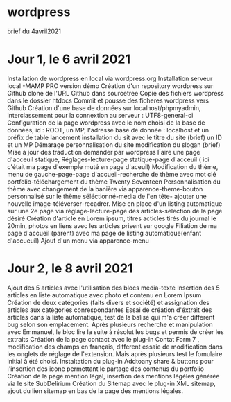 # wordpress
brief du 4avril2021
# Jour 1, le 6 avril 2021
Installation de wordpress en local via wordpress.org
Installation serveur local -MAMP PRO version démo
Création d'un repository wordpress sur Github
clone de l'URL Github dans sourcetree
Copie des fichiers wordpress dans le dossier htdocs
Commit et pousse des ficheres wordpress vers Github
Création d'une base de données sur localhost/phpmyadmin, interclassement pour la connextion au serveur : UTF8-general-ci
Configuration de la page wordpress avec le nom choisi de la base de données, id : ROOT, un MP, l'adresse base de donnée : localhost et un préfix de table
lancement installation du sit avec le titre du site (brief) un ID et un MP
Démarage personnalisation du site
modification du slogan (brief)
Mise à jour des traduction demander par wordpress
Faire une page d'acceuil statique, Réglages-lecture-page statique-page d'acceuil ( ici c'était ma page d'exemple muté en page d'aceuil)
Modification du thème, menu de gauche-page-page d'accueil-recherche de thème avec mot clé portfolio-téléchargement du thème Twenty Seventeen
Personnalisation du thème avec changement de la banière via apparence-theme-bouton personnalisé sur le thème séléctionné-media de l'en tête- ajouter une nouvelle image-téléverser-recadrer.
Mise en place d'un listing automatique sur une 2e page via réglage-lecture-page des articles-selection de la page désiré
Création d'article en Lorem ipsum, titres acticles tirés du journal le 20min, photos en liens avec les articles prisent sur google
Filiation de ma page d'accueil (parent) avec ma page de listing automatique(enfant d'accueuil)
Ajout d'un menu via apparence-menu

# Jour 2, le 8 avril 2021
Ajout des 5 articles avec l'utilisation des blocs media-texte
Insertion des 5 articles en liste automatique avec photo et contenu en Lorem Ipsum
Création de deux catégories (faits divers et société) et assignation des articles aux catégories conrespondantes
Essai de création d'éxtrait des articles dans la liste automatique, test de la balise <!--more--> qui m'a créer different bug selon son emplacement. Après plusieurs recherche et manipulation avec Emmanuel, le bloc lire la suite à résolut les bugs et permis de créer les extraits
Création de la page contact avec le plug-in Contat Form 7 , modification des champs en français, different essaie de modification dans les onglets de réglage de l'extension. Mais après plusieurs test le fomulaire initial à été choisi.
Instaltation du plug-in Addtoany share & buttons pour l'insertion des icone permettant le partage des contenus du portfolio
Création de la page mention légal, insertion des mentions légéles générée via le site SubDelirium
Création du Sitemap avec le plug-in XML sitemap, ajout du lien sitemap en bas de la page des mentions légales.
